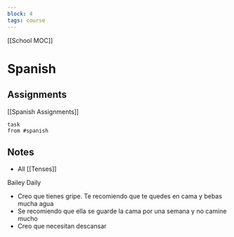 ```yaml
---
block: 4
tags: course
---
```


[[School MOC]]
# Spanish


## Assignments
[[Spanish Assignments]]
```dataview
task
from #spanish 
```

## Notes
- All [[Tenses]]

Bailey Daily
- Creo que tienes gripe. Te recomiendo que te quedes en cama y bebas mucha agua
- Se recomiendo que ella se guarde la cama por una semana y no camine mucho
- Creo que necesitan descansar 
